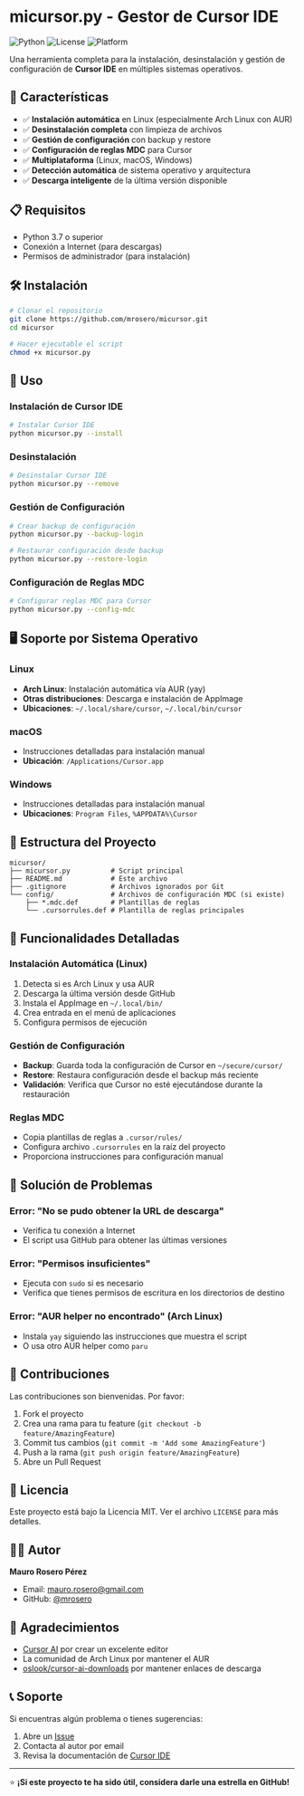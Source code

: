 # micursor.py - Gestor de Cursor IDE

![Python](https://img.shields.io/badge/Python-3.7+-blue.svg)
![License](https://img.shields.io/badge/License-MIT-green.svg)
![Platform](https://img.shields.io/badge/Platform-Linux%20%7C%20macOS%20%7C%20Windows-lightgrey.svg)

Una herramienta completa para la instalación, desinstalación y gestión de configuración de **Cursor IDE** en múltiples sistemas operativos.

## 🚀 Características

- ✅ **Instalación automática** en Linux (especialmente Arch Linux con AUR)
- ✅ **Desinstalación completa** con limpieza de archivos
- ✅ **Gestión de configuración** con backup y restore
- ✅ **Configuración de reglas MDC** para Cursor
- ✅ **Multiplataforma** (Linux, macOS, Windows)
- ✅ **Detección automática** de sistema operativo y arquitectura
- ✅ **Descarga inteligente** de la última versión disponible

## 📋 Requisitos

- Python 3.7 o superior
- Conexión a Internet (para descargas)
- Permisos de administrador (para instalación)

## 🛠️ Instalación

```bash
# Clonar el repositorio
git clone https://github.com/mrosero/micursor.git
cd micursor

# Hacer ejecutable el script
chmod +x micursor.py
```

## 📖 Uso

### Instalación de Cursor IDE

```bash
# Instalar Cursor IDE
python micursor.py --install
```

### Desinstalación

```bash
# Desinstalar Cursor IDE
python micursor.py --remove
```

### Gestión de Configuración

```bash
# Crear backup de configuración
python micursor.py --backup-login

# Restaurar configuración desde backup
python micursor.py --restore-login
```

### Configuración de Reglas MDC

```bash
# Configurar reglas MDC para Cursor
python micursor.py --config-mdc
```

## 🖥️ Soporte por Sistema Operativo

### Linux
- **Arch Linux**: Instalación automática vía AUR (yay)
- **Otras distribuciones**: Descarga e instalación de AppImage
- **Ubicaciones**: `~/.local/share/cursor`, `~/.local/bin/cursor`

### macOS
- Instrucciones detalladas para instalación manual
- **Ubicación**: `/Applications/Cursor.app`

### Windows
- Instrucciones detalladas para instalación manual
- **Ubicaciones**: `Program Files`, `%APPDATA%\Cursor`

## 📁 Estructura del Proyecto

```
micursor/
├── micursor.py          # Script principal
├── README.md            # Este archivo
├── .gitignore           # Archivos ignorados por Git
└── config/              # Archivos de configuración MDC (si existe)
    ├── *.mdc.def        # Plantillas de reglas
    └── .cursorrules.def # Plantilla de reglas principales
```

## 🔧 Funcionalidades Detalladas

### Instalación Automática (Linux)
1. Detecta si es Arch Linux y usa AUR
2. Descarga la última versión desde GitHub
3. Instala el AppImage en `~/.local/bin/`
4. Crea entrada en el menú de aplicaciones
5. Configura permisos de ejecución

### Gestión de Configuración
- **Backup**: Guarda toda la configuración de Cursor en `~/secure/cursor/`
- **Restore**: Restaura configuración desde el backup más reciente
- **Validación**: Verifica que Cursor no esté ejecutándose durante la restauración

### Reglas MDC
- Copia plantillas de reglas a `.cursor/rules/`
- Configura archivo `.cursorrules` en la raíz del proyecto
- Proporciona instrucciones para configuración manual

## 🐛 Solución de Problemas

### Error: "No se pudo obtener la URL de descarga"
- Verifica tu conexión a Internet
- El script usa GitHub para obtener las últimas versiones

### Error: "Permisos insuficientes"
- Ejecuta con `sudo` si es necesario
- Verifica que tienes permisos de escritura en los directorios de destino

### Error: "AUR helper no encontrado" (Arch Linux)
- Instala `yay` siguiendo las instrucciones que muestra el script
- O usa otro AUR helper como `paru`

## 🤝 Contribuciones

Las contribuciones son bienvenidas. Por favor:

1. Fork el proyecto
2. Crea una rama para tu feature (`git checkout -b feature/AmazingFeature`)
3. Commit tus cambios (`git commit -m 'Add some AmazingFeature'`)
4. Push a la rama (`git push origin feature/AmazingFeature`)
5. Abre un Pull Request

## 📝 Licencia

Este proyecto está bajo la Licencia MIT. Ver el archivo `LICENSE` para más detalles.

## 👨‍💻 Autor

**Mauro Rosero Pérez**
- Email: mauro.rosero@gmail.com
- GitHub: [@mrosero](https://github.com/mrosero)

## 🙏 Agradecimientos

- [Cursor AI](https://cursor.com) por crear un excelente editor
- La comunidad de Arch Linux por mantener el AUR
- [oslook/cursor-ai-downloads](https://github.com/oslook/cursor-ai-downloads) por mantener enlaces de descarga

## 📞 Soporte

Si encuentras algún problema o tienes sugerencias:

1. Abre un [Issue](https://github.com/mrosero/micursor/issues)
2. Contacta al autor por email
3. Revisa la documentación de [Cursor IDE](https://cursor.com/docs)

---

⭐ **¡Si este proyecto te ha sido útil, considera darle una estrella en GitHub!**
